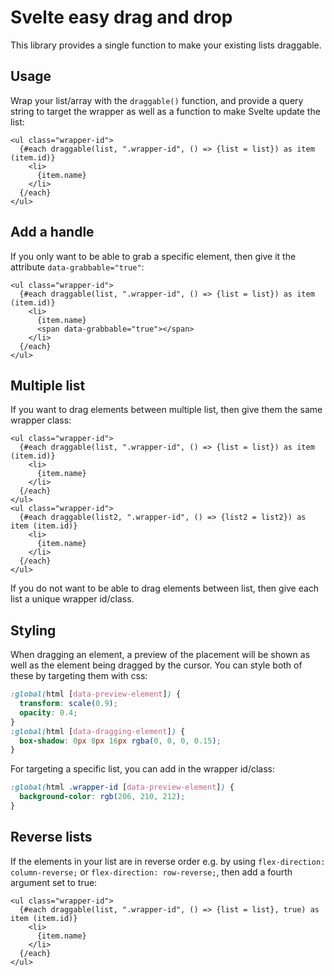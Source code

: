 # Svelte easy drag and drop

This library provides a single function to make your existing lists draggable.

## Usage
Wrap your list/array with the `draggable()` function, and provide a query string to target the wrapper as well as a function to make Svelte update the list:
```svelte
<ul class="wrapper-id">
  {#each draggable(list, ".wrapper-id", () => {list = list}) as item (item.id)}
    <li>
      {item.name}
    </li>
  {/each}
</ul>
```

## Add a handle
If you only want to be able to grab a specific element, then give it the attribute `data-grabbable="true"`:
```svelte
<ul class="wrapper-id">
  {#each draggable(list, ".wrapper-id", () => {list = list}) as item (item.id)}
    <li>
      {item.name}
      <span data-grabbable="true"></span>
    </li>
  {/each}
</ul>
```
## Multiple list
If you want to drag elements between multiple list, then give them the same wrapper class:
```svelte
<ul class="wrapper-id">
  {#each draggable(list, ".wrapper-id", () => {list = list}) as item (item.id)}
    <li>
      {item.name}
    </li>
  {/each}
</ul>
<ul class="wrapper-id">
  {#each draggable(list2, ".wrapper-id", () => {list2 = list2}) as item (item.id)}
    <li>
      {item.name}
    </li>
  {/each}
</ul>
```
If you do not want to be able to drag elements between list, then give each list a unique wrapper id/class.

## Styling
When dragging an element, a preview of the placement will be shown as well as the element being dragged by the cursor.
You can style both of these by targeting them with css:
```scss
:global(html [data-preview-element]) {
  transform: scale(0.9);
  opacity: 0.4;
}
:global(html [data-dragging-element]) {
  box-shadow: 0px 8px 16px rgba(0, 0, 0, 0.15);
}
```
For targeting a specific list, you can add in the wrapper id/class:
```scss
:global(html .wrapper-id [data-preview-element]) {
  background-color: rgb(206, 210, 212);
}
```

## Reverse lists
If the elements in your list are in reverse order e.g. by using `flex-direction: column-reverse;` or `flex-direction: row-reverse;`, then add a fourth argument set to true:
```svelte
<ul class="wrapper-id">
  {#each draggable(list, ".wrapper-id", () => {list = list}, true) as item (item.id)}
    <li>
      {item.name}
    </li>
  {/each}
</ul>
```
